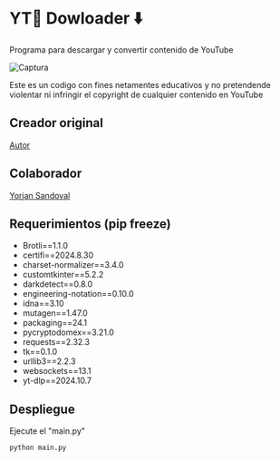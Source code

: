 # YT🔴 Dowloader ⬇️

Programa para descargar y convertir contenido de YouTube

![Captura](./image/captura.png)

Este es un codigo con fines netamentes educativos y no pretendende violentar ni infringir el copyright de cualquier contenido en YouTube

## Creador original
[Autor](https://github.com/retro458/MP3-FLAC-AAC-Python-proyecto)

## Colaborador 
[Yorjan Sandoval](https://github.com/yorjanrafa)

## Requerimientos (pip freeze)

- Brotli==1.1.0 
- certifi==2024.8.30
- charset-normalizer==3.4.0
- customtkinter==5.2.2
- darkdetect==0.8.0
- engineering-notation==0.10.0
- idna==3.10
- mutagen==1.47.0
- packaging==24.1
- pycryptodomex==3.21.0
- requests==2.32.3
- tk==0.1.0
- urllib3==2.2.3
- websockets==13.1
- yt-dlp==2024.10.7

## Despliegue
Ejecute el "main.py"

```python
python main.py
 ```
